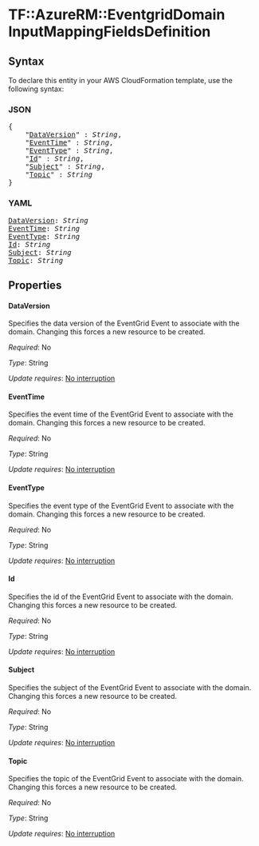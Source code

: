 # TF::AzureRM::EventgridDomain InputMappingFieldsDefinition

## Syntax

To declare this entity in your AWS CloudFormation template, use the following syntax:

### JSON

<pre>
{
    "<a href="#dataversion" title="DataVersion">DataVersion</a>" : <i>String</i>,
    "<a href="#eventtime" title="EventTime">EventTime</a>" : <i>String</i>,
    "<a href="#eventtype" title="EventType">EventType</a>" : <i>String</i>,
    "<a href="#id" title="Id">Id</a>" : <i>String</i>,
    "<a href="#subject" title="Subject">Subject</a>" : <i>String</i>,
    "<a href="#topic" title="Topic">Topic</a>" : <i>String</i>
}
</pre>

### YAML

<pre>
<a href="#dataversion" title="DataVersion">DataVersion</a>: <i>String</i>
<a href="#eventtime" title="EventTime">EventTime</a>: <i>String</i>
<a href="#eventtype" title="EventType">EventType</a>: <i>String</i>
<a href="#id" title="Id">Id</a>: <i>String</i>
<a href="#subject" title="Subject">Subject</a>: <i>String</i>
<a href="#topic" title="Topic">Topic</a>: <i>String</i>
</pre>

## Properties

#### DataVersion

Specifies the data version of the EventGrid Event to associate with the domain. Changing this forces a new resource to be created.

_Required_: No

_Type_: String

_Update requires_: [No interruption](https://docs.aws.amazon.com/AWSCloudFormation/latest/UserGuide/using-cfn-updating-stacks-update-behaviors.html#update-no-interrupt)

#### EventTime

Specifies the event time of the EventGrid Event to associate with the domain. Changing this forces a new resource to be created.

_Required_: No

_Type_: String

_Update requires_: [No interruption](https://docs.aws.amazon.com/AWSCloudFormation/latest/UserGuide/using-cfn-updating-stacks-update-behaviors.html#update-no-interrupt)

#### EventType

Specifies the event type of the EventGrid Event to associate with the domain. Changing this forces a new resource to be created.

_Required_: No

_Type_: String

_Update requires_: [No interruption](https://docs.aws.amazon.com/AWSCloudFormation/latest/UserGuide/using-cfn-updating-stacks-update-behaviors.html#update-no-interrupt)

#### Id

Specifies the id of the EventGrid Event to associate with the domain. Changing this forces a new resource to be created.

_Required_: No

_Type_: String

_Update requires_: [No interruption](https://docs.aws.amazon.com/AWSCloudFormation/latest/UserGuide/using-cfn-updating-stacks-update-behaviors.html#update-no-interrupt)

#### Subject

Specifies the subject of the EventGrid Event to associate with the domain. Changing this forces a new resource to be created.

_Required_: No

_Type_: String

_Update requires_: [No interruption](https://docs.aws.amazon.com/AWSCloudFormation/latest/UserGuide/using-cfn-updating-stacks-update-behaviors.html#update-no-interrupt)

#### Topic

Specifies the topic of the EventGrid Event to associate with the domain. Changing this forces a new resource to be created.

_Required_: No

_Type_: String

_Update requires_: [No interruption](https://docs.aws.amazon.com/AWSCloudFormation/latest/UserGuide/using-cfn-updating-stacks-update-behaviors.html#update-no-interrupt)


